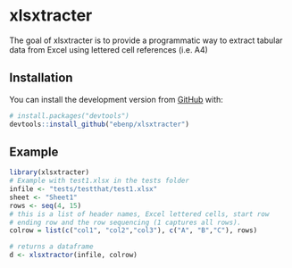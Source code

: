 
<!-- README.md is generated from README.Rmd. Please edit the README.Rmd file -->

# xlsxtracter

<!-- badges: start -->
<!-- badges: end -->

The goal of xlsxtracter is to provide a programmatic way to extract
tabular data from Excel using lettered cell references (i.e. A4)

## Installation

You can install the development version from
[GitHub](https://github.com/) with:

``` r
# install.packages("devtools")
devtools::install_github("ebenp/xlsxtracter")
```

## Example

``` r
library(xlsxtracter)
# Example with test1.xlsx in the tests folder
infile <- "tests/testthat/test1.xlsx"
sheet <- "Sheet1"
rows <- seq(4, 15)
# this is a list of header names, Excel lettered cells, start row
# ending row and the row sequencing (1 captures all rows).
colrow = list(c("col1", "col2","col3"), c("A", "B","C"), rows)

# returns a dataframe
d <- xlsxtractor(infile, colrow)
```
